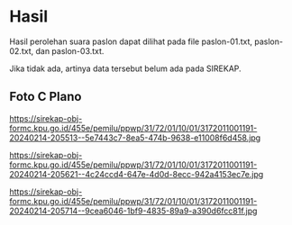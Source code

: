 # Hasil

Hasil perolehan suara paslon dapat dilihat pada file paslon-01.txt, paslon-02.txt, dan paslon-03.txt.

Jika tidak ada, artinya data tersebut belum ada pada SIREKAP.

## Foto C Plano

https://sirekap-obj-formc.kpu.go.id/455e/pemilu/ppwp/31/72/01/10/01/3172011001191-20240214-205513--5e7443c7-8ea5-474b-9638-e11008f6d458.jpg

https://sirekap-obj-formc.kpu.go.id/455e/pemilu/ppwp/31/72/01/10/01/3172011001191-20240214-205621--4c24ccd4-647e-4d0d-8ecc-942a4153ec7e.jpg

https://sirekap-obj-formc.kpu.go.id/455e/pemilu/ppwp/31/72/01/10/01/3172011001191-20240214-205714--9cea6046-1bf9-4835-89a9-a390d6fcc81f.jpg
